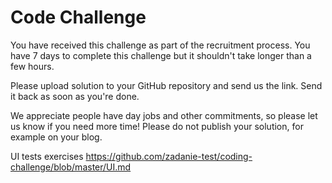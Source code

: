 # Code Challenge

You have received this challenge as part of the recruitment process. You have 7 days to complete this challenge but it shouldn't take longer than a few hours.

Please upload solution to your GitHub repository and send us the link. Send it back as soon as you're done.

We appreciate people have day jobs and other commitments, so please let us know if you need more time!
Please do not publish your solution, for example on your blog.

UI tests exercises
https://github.com/zadanie-test/coding-challenge/blob/master/UI.md
